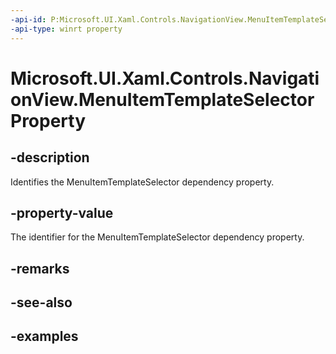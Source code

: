 ```yaml
---
-api-id: P:Microsoft.UI.Xaml.Controls.NavigationView.MenuItemTemplateSelectorProperty
-api-type: winrt property
---
```


<!-- Property syntax.
public DependencyProperty MenuItemTemplateSelectorProperty { get; }
-->

# Microsoft.UI.Xaml.Controls.NavigationView.MenuItemTemplateSelectorProperty

## -description

Identifies the MenuItemTemplateSelector dependency property.

## -property-value

The identifier for the MenuItemTemplateSelector dependency property.

## -remarks

## -see-also

## -examples

